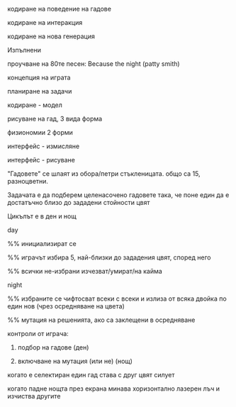 
кодиране на поведение на гадове

кодиране на интеракция

кодиране на нова генерация


Изпълнени

проучване на 80те песен: Because the night (patty smith)

концепция на играта

планиране на задачи

кодиране - модел

рисуване на гад, 3 вида форма

физиономии 2 форми

интерфейс - измисляне

интерфейс - рисуване



"Гадовете" се шлаят из обора/петри стъкленицата. общо са 15, разноцветни.

Задачата е да подберем целенасочено гадовете така, че поне един да е достатъчно близо до зададени стойности цвят

Цикълът е в ден и нощ

day

%% инициализират се

%% играчът избира 5, най-близки до зададения цвят, според него

%% всички не-избрани изчезват/умират/на кайма

night

%% избраните се чифтосват всеки с всеки и излиза от всяка двойка по един нов (чрез осредняване на цвета)

%% мутация на решенията, ако са заклещени в осредняване 


контроли от играча:

1) подбор на гадове (ден)

2) включване на мутация (или не) (нощ)


когато е селектиран един гад става с друг цвят силует

когато падне нощта през екрана минава хоризонтално лазерен лъч и изчиства другите
